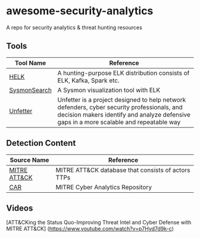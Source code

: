 # awesome-security-analytics

A repo for security analytics &amp; threat hunting resources

## Tools

Tool Name|Reference
---------|---------
[HELK](https://github.com/Cyb3rWard0g/HELK)|A hunting-purpose ELK distribution consists of ELK, Kafka, Spark etc.
[SysmonSearch](https://github.com/JPCERTCC/SysmonSearch)|A Sysmon visualization tool with ELK
[Unfetter](https://mitre.github.io/unfetter/)|Unfetter is a project designed to help network defenders, cyber security professionals, and decision makers identify and analyze defensive gaps in a more scalable and repeatable way

## Detection Content

Source Name|Reference
-----------|---------
[MITRE ATT&CK](https://attack.mitre.org/wiki/Main_Page)|MITRE ATT&CK database that consists of actors TTPs
[CAR](https://car.mitre.org)|MITRE Cyber Analytics Repository

## Videos

[ATT&CKing the Status Quo-Improving Threat Intel and Cyber Defense with MITRE ATT&CK]
(https://www.youtube.com/watch?v=p7Hyd7d9k-c)


